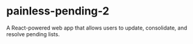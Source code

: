# painless-pending-2

A React-powered web app that allows users to update, consolidate, and resolve pending lists.
